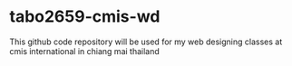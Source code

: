 # tabo2659-cmis-wd

This github code repository will be used for my web designing classes at cmis international in chiang mai thailand
